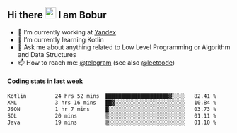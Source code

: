 ## Hi there <img src="https://media.giphy.com/media/hvRJCLFzcasrR4ia7z/giphy.gif" width="25px" height="25px"> I am Bobur

- 💼 I’m currently working at [Yandex](https://yandex.ru/)
- 🌱 I’m currently learning Kotlin
- 💬 Ask me about anything related to Low Level Programming or Algorithm and Data Structures
- 📫 How to reach me: [@telegram](https://t.me/octoant) (see also [@leetcode](https://leetcode.com/octoant/))    

#### Coding stats in last week

<!--START_SECTION:waka-->

```txt
Kotlin         24 hrs 52 mins  ████████████████████▓░░░░   82.41 %
XML            3 hrs 16 mins   ██▓░░░░░░░░░░░░░░░░░░░░░░   10.84 %
JSON           1 hr 7 mins     █░░░░░░░░░░░░░░░░░░░░░░░░   03.73 %
SQL            20 mins         ▒░░░░░░░░░░░░░░░░░░░░░░░░   01.11 %
Java           19 mins         ▒░░░░░░░░░░░░░░░░░░░░░░░░   01.10 %
```

<!--END_SECTION:waka-->
